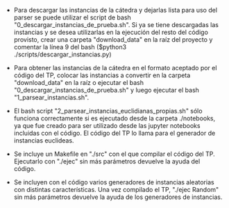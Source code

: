 + Para descargar las instancias de la cátedra y dejarlas lista para uso del parser se puede utilizar el script de bash "0_descargar_instancias_de_prueba.sh". Si ya se tiene descargadas las instancias y se desea utilizarlas en la ejecución del resto del código provisto, crear una carpeta "download_data" en la raíz del proyecto y comentar la línea 9 del bash ($python3 ./scripts/descargar_instancias.py)

+ Para obtener las instancias de la cátedra en el formato aceptado por el código del TP, colocar las instancias a convertir en la carpeta "download_data" en la raíz o ejecutar el bash "0_descargar_instancias_de_prueba.sh" y luego ejecutar el bash "1_parsear_instancias.sh".

+ El bash script "2_parsear_instancias_euclidianas_propias.sh" sólo funciona correctamente si es ejecutado desde la carpeta ./notebooks, ya que fue creado para ser utilizado desde las jupyter notebooks incluidas con el código. El código del TP lo llama para el generador de instancias euclideas.

+ Se incluye un Makefile en "./src" con el que compilar el código del TP. Ejecutarlo con "./ejec" sin más parámetros devuelve la ayuda del código.

+ Se incluyen con el código varios generadores de instancias aleatorias con distintas características. Una vez compilado el TP, "./ejec Random" sin más parámetros devuelve la ayuda de los generadores de instancias.